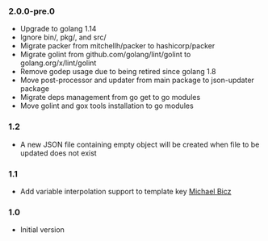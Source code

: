 ### 2.0.0-pre.0
* Upgrade to golang 1.14
* Ignore bin/, pkg/, and src/
* Migrate packer from mitchellh/packer to hashicorp/packer
* Migrate golint from github.com/golang/lint/golint to golang.org/x/lint/golint
* Remove godep usage due to being retired since golang 1.8
* Move post-processor and updater from main package to json-updater package
* Migrate deps management from go get to go modules
* Move golint and gox tools installation to go modules

### 1.2
* A new JSON file containing empty object will be created when file to be updated does not exist

### 1.1
* Add variable interpolation support to template key [Michael Bicz](https://github.com/bemehow)

### 1.0
* Initial version
